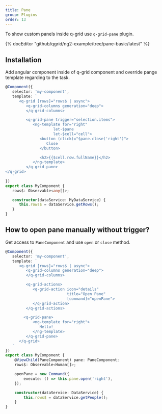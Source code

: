 ```yaml
---
title: Pane
group: Plugins
order: 13
---
```


To show custom panels inside q-grid use `q-grid-pane` plugin.

{% docEditor "github/qgrid/ng2-example/tree/pane-basic/latest" %}

## Installation

<!-- Add pane module to imports section.

```typescript
import { GridModule } from 'ng2-qgrid';
import { ThemeModule } from 'ng2-qgrid/theme/material';
import { PaneModule } from 'ng2-qgrid/plugin/pane';

@NgModule({
   imports: [
      GridModule,
      ThemeModule,
      PaneModule
   ]
})
export class AppModule {
}
``` -->

Add angular component inside of q-grid component and override pange template regarding to the task.

```typescript
@Component({
   selector: 'my-component',
   template: `
      <q-grid [rows]="rows$ | async">
         <q-grid-columns generation="deep">
         </q-grid-columns>

         <q-grid-pane trigger="selection.items">
            <ng-template for="right"
                     let-$pane
                     let-$cell="cell">
               <button (click)="$pane.close('right')">
                  Close
               </button>

               <h2>{{$cell.row.fullName}}</h2>
            </ng-template>
         </q-grid-pane>
</q-grid>
   `
})
export class MyComponent {
   rows$: Observable<any[]>;

   constructor(dataService: MyDataService) {
      this.rows$ = dataService.getRows();
   }
}
```

## How to open pane manually without trigger?

Get access to `PaneComponent` and use `open` or `close` method.

```typescript
@Component({
   selector: 'my-component',
   template: `
      <q-grid [rows]="rows$ | async">
         <q-grid-columns generation="deep">
         </q-grid-columns>

         <q-grid-actions>
            <q-grid-action icon="details"
                           title="Open Pane"
                           [command]="openPane">
            </q-grid-action>
         </q-grid-actions>

        <q-grid-pane>
            <ng-template for="right">
               Hello!
            </ng-template>
         </q-grid-pane>
      </q-grid>
   `
})
export class MyComponent {
	@ViewChild(PaneComponent) pane: PaneComponent;
	rows$: Observable<Human[]>;

	openPane = new Command({
		execute: () => this.pane.open('right'),
	});

	constructor(dataService: DataService) {
		this.rows$ = dataService.getPeople();
	}
}
```